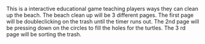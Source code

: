 This is a interactive educational game teaching players ways they can clean up the beach.
The beach clean up will be 3 different pages.
The first page will be doubleclicking on the trash until the timer runs out.
The 2nd page will be pressing down on the circles to fill the holes for the turtles.
The 3 rd page will be sorting the trash.
